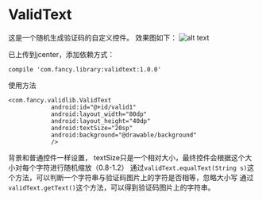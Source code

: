# ValidText
这是一个随机生成验证码的自定义控件。
效果图如下：
![alt text](https://github.com/sunflowerseat/ValidText/blob/master/preview/validActivity.png "Title")

已上传到jcenter，添加依赖方式：

`compile 'com.fancy.library:validtext:1.0.0'`

使用方法
```
<com.fancy.validlib.ValidText
            android:id="@+id/valid1"
            android:layout_width="80dp"
            android:layout_height="40dp"
            android:textSize="20sp"
            android:background="@drawable/background"
            />
```
背景和普通控件一样设置，
textSize只是一个相对大小，最终控件会根据这个大小对每个字符进行随机缩放（0.8-1.2）
通过`validText.equalText(String s)`这个方法，可以判断一个字符串与验证码图片上的字符是否相等，忽略大小写
通过`validText.getText()`这个方法，可以得到验证码图片上的字符串。
